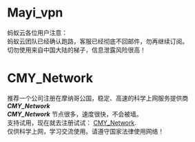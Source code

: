 # Mayi_vpn
蚂蚁云各位用户注意：\
蚂蚁云团队已经确认跑路，客服已经彻底不回邮件，勿再继续订阅。\
切勿使用来自中国大陆的梯子，信息泄露风险很高！

# CMY_Network
推荐一个公司注册在摩纳哥公国，稳定、高速的科学上网服务提供商 ___CMY_Network___\
___CMY_Network___ 节点很多，速度很快，不会被墙。\
支持试用，现在就去注册试试： [CMY_Network](https://www.gotomony.com/register?aff=OTRA4M).\
仅供科学上网，学习交流使用。请遵守国家法律使用网络！
